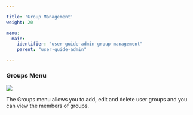 ```yaml
---

title: 'Group Management'
weight: 20

menu:
  main:
    identifier: "user-guide-admin-group-management"
    parent: "user-guide-admin"

---
```


### Groups Menu

<div class="row">
  <div class="col-xs-6 col-sm-6 col-md-3">
    <img data-img-thumb src="ref:asset:/assets/img/implementation-admin/admin-groups.png" />
  </div>
  <div class="col-xs-6 col-sm-6 col-md-9">
    <p>The Groups menu allows you to add, edit and delete user groups and you can view the members of groups.</p>
  </div>
</div>